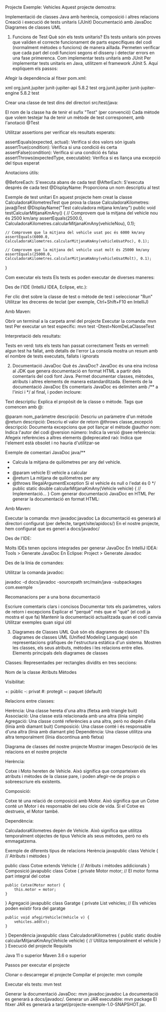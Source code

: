 Projecte Exemple: Vehicles
Aquest projecte demostra:

Implementació de classes Java amb herència, composició i altres relacions
Creació i execució de tests unitaris (JUnit)
Documentació amb JavaDoc
Diagrames de classes UML

1. Funcions de Test
Què són els tests unitaris?
Els tests unitaris són proves que validen el correcte funcionament de parts específiques del codi (normalment mètodes o funcions) de manera aïllada. Permeten verificar que cada part del codi funcioni segons el disseny i detectar errors en una fase primerenca.
Com implementar tests unitaris amb JUnit
Per implementar tests unitaris en Java, utilitzem el framework JUnit 5. Aquí expliquem els passos:

Afegir la dependència al fitxer pom.xml:

xml<dependency>
    <groupId>org.junit.jupiter</groupId>
    <artifactId>junit-jupiter-api</artifactId>
    <version>5.8.2</version>
    <scope>test</scope>
</dependency>
<dependency>
    <groupId>org.junit.jupiter</groupId>
    <artifactId>junit-jupiter-engine</artifactId>
    <version>5.8.2</version>
    <scope>test</scope>
</dependency>

Crear una classe de test dins del directori src/test/java:

El nom de la classe ha de tenir el sufix "Test" (per convenció)
Cada mètode que volem testejar ha de tenir un mètode de test corresponent, amb l'anotació @Test


Utilitzar assertions per verificar els resultats esperats:

assertEquals(expected, actual): Verifica si dos valors són iguals
assertTrue(condition): Verifica si una condició és certa
assertFalse(condition): Verifica si una condició és falsa
assertThrows(expectedType, executable): Verifica si es llança una excepció del tipus esperat


Anotacions útils:

@BeforeEach: S'executa abans de cada test
@AfterEach: S'executa després de cada test
@DisplayName: Proporciona un nom descriptiu al test



Exemple de test unitari
En aquest projecte hem creat la classe CalculadoraKilometresTest que prova la classe CalculadoraKilometres:
java@Test
@DisplayName("Test calculadora mitjana km/any")
public void testCalcularMitjanaKmAny() {
    // Comprovem que la mitjana del vehicle nou és 2500 km/any
    assertEquals(2500.0, CalculadoraKilometres.calcularMitjanaKmAny(vehicleNou), 0.1);
    
    // Comprovem que la mitjana del vehicle usat poc és 6000 km/any
    assertEquals(6000.0, CalculadoraKilometres.calcularMitjanaKmAny(vehicleUsatPoc), 0.1);
    
    // Comprovem que la mitjana del vehicle usat molt és 25000 km/any
    assertEquals(25000.0, CalculadoraKilometres.calcularMitjanaKmAny(vehicleUsatMolt), 0.1);
}

Com executar els tests
Els tests es poden executar de diverses maneres:

Des de l'IDE (IntelliJ IDEA, Eclipse, etc.):

Fer clic dret sobre la classe de test o mètode de test i seleccionar "Run"
Utilitzar les dreceres de teclat (per exemple, Ctrl+Shift+F10 en IntelliJ)


Amb Maven:

Obrir un terminal a la carpeta arrel del projecte
Executar la comanda: mvn test
Per executar un test específic: mvn test -Dtest=NomDeLaClasseTest


Interpretació dels resultats:

Tests en verd: tots els tests han passat correctament
Tests en vermell: algun test ha fallat, amb detalls de l'error
La consola mostra un resum amb el nombre de tests executats, fallats i ignorats



2. Documentació JavaDoc
Què és JavaDoc?
JavaDoc és una eina inclosa al JDK que genera documentació en format HTML a partir dels comentaris del codi font Java. Permet documentar classes, mètodes, atributs i altres elements de manera estandarditzada.
Elements de la documentació JavaDoc
Els comentaris JavaDoc es delimiten amb /** a l'inici i */ al final, i poden incloure:

Text descriptiu: Explica el propòsit de la classe o mètode.
Tags que comencen amb @:

@param nom_paràmetre descripció: Descriu un paràmetre d'un mètode
@return descripció: Descriu el valor de retorn
@throws classe_excepció descripció: Documenta excepcions que pot llançar el mètode
@author nom: Indica l'autor del codi
@version número: Indica la versió
@see referència: Afegeix referències a altres elements
@deprecated raó: Indica que l'element està obsolet i no hauria d'utilitzar-se



Exemple de comentari JavaDoc
java/**
 * Calcula la mitjana de quilòmetres per any del vehicle.
 * 
 * @param vehicle El vehicle a calcular
 * @return La mitjana de quilòmetres per any
 * @throws IllegalArgumentException Si el vehicle és null o l'edat és 0
 */
public static double calcularMitjanaKmAny(Vehicle vehicle) {
    // Implementació...
}
Com generar documentació JavaDoc en HTML
Per generar la documentació en format HTML:

Amb Maven:

Executar la comanda: mvn javadoc:javadoc
La documentació es generarà al directori configurat (per defecte, target/site/apidocs/)
En el nostre projecte, hem configurat que es generi a docs/javadoc/


Des de l'IDE:

Molts IDEs tenen opcions integrades per generar JavaDoc
En IntelliJ IDEA: Tools > Generate JavaDoc
En Eclipse: Project > Generate Javadoc


Des de la línia de comandes:

Utilitzar la comanda javadoc:

javadoc -d docs/javadoc -sourcepath src/main/java -subpackages com.exemple


Recomanacions per a una bona documentació

Escriure comentaris clars i concisos
Documentar tots els paràmetres, valors de retorn i excepcions
Explicar el "perquè" més que el "què" (el codi ja mostra el que fa)
Mantenir la documentació actualitzada quan el codi canvia
Utilitzar exemples quan sigui útil

3. Diagrames de Classes UML
Què són els diagrames de classes?
Els diagrames de classes UML (Unified Modeling Language) són representacions gràfiques de l'estructura estàtica d'un sistema. Mostren les classes, els seus atributs, mètodes i les relacions entre elles.
Elements principals dels diagrames de classes

Classes: Representades per rectangles dividits en tres seccions:

Nom de la classe
Atributs
Mètodes


Visibilitat:

+: públic
-: privat
#: protegit
~: paquet (default)


Relacions entre classes:

Herència: Una classe hereta d'una altra (fletxa amb triangle buit)
Associació: Una classe està relacionada amb una altra (línia simple)
Agregació: Una classe conté referències a una altra, però no depèn d'ella (línia amb diamant buit)
Composició: Una classe conté i és responsable d'una altra (línia amb diamant ple)
Dependència: Una classe utilitza una altra temporalment (línia discontínua amb fletxa)



Diagrama de classes del nostre projecte
Mostrar imagen
Descripció de les relacions en el nostre projecte

Herència:

Cotxe i Moto hereten de Vehicle. Això significa que comparteixen els atributs i mètodes de la classe pare, i poden afegir-ne de propis o sobreescriure els existents.


Composició:

Cotxe té una relació de composició amb Motor. Això significa que un Cotxe conté un Motor i és responsable del seu cicle de vida. Si el Cotxe es destrueix, el Motor també.


Dependència:

CalculadoraKilometres depèn de Vehicle. Això significa que utilitza temporalment objectes de tipus Vehicle als seus mètodes, però no els emmagatzema.



Exemple de diferents tipus de relacions
Herència
javapublic class Vehicle {
    // Atributs i mètodes
}

public class Cotxe extends Vehicle {
    // Atributs i mètodes addicionals
}
Composició
javapublic class Cotxe {
    private Motor motor; // El motor forma part integral del cotxe
    
    public Cotxe(Motor motor) {
        this.motor = motor;
    }
}
Agregació
javapublic class Garatge {
    private List<Vehicle> vehicles; // Els vehicles poden existir fora del garatge
    
    public void afegirVehicle(Vehicle v) {
        vehicles.add(v);
    }
}
Dependència
javapublic class CalculadoraKilometres {
    public static double calcularMitjanaKmAny(Vehicle vehicle) {
        // Utilitza temporalment el vehicle
    }
}
Execució del projecte
Requisits

Java 11 o superior
Maven 3.6 o superior

Passos per executar el projecte

Clonar o descarregar el projecte
Compilar el projecte:
mvn compile

Executar els tests:
mvn test

Generar la documentació JavaDoc:
mvn javadoc:javadoc
La documentació es generarà a docs/javadoc/.
Generar un JAR executable:
mvn package
El fitxer JAR es generarà a target/projecte-exemple-1.0-SNAPSHOT.jar.